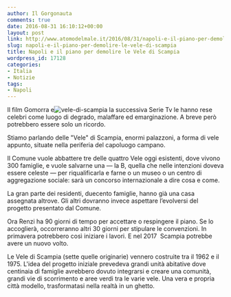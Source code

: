```yaml
---
author: Il Gorgonauta
comments: true
date: 2016-08-31 16:10:12+00:00
layout: post
link: http://www.atomodelmale.it/2016/08/31/napoli-e-il-piano-per-demolire-le-vele-di-scampia/
slug: napoli-e-il-piano-per-demolire-le-vele-di-scampia
title: Napoli e il piano per demolire le Vele di Scampia
wordpress_id: 17128
categories:
- Italia
- Notizie
tags:
- Napoli
---
```


Il film Gomorra e![vele-di-scampia](http://www.atomodelmale.it/wp-content/uploads/2016/08/vele-di-scampia-300x200.jpg) la successiva Serie Tv le hanno rese celebri come luogo di degrado, malaffare ed emarginazione. A breve però potrebbero essere solo un ricordo.

Stiamo parlando delle "Vele" di Scampia, enormi palazzoni, a forma di vele appunto, situate nella periferia del capoluogo campano.


Il Comune vuole abbattere tre delle quattro Vele oggi esistenti, dove vivono 300 famiglie, e vuole salvarne una — la B, quella che nelle intenzioni doveva essere celeste — per riqualificarla e farne o un museo o un centro di aggregazione sociale: sarà un concorso internazionale a dire cosa e come.

La gran parte dei residenti, duecento famiglie, hanno già una casa assegnata altrove. Gli altri dovranno invece aspettare l’evolversi del progetto presentato dal Comune.

Ora Renzi ha 90 giorni di tempo per accettare o respingere il piano. Se lo accoglierà, occorreranno altri 30 giorni per stipulare le convenzioni. In primavera potrebbero così iniziare i lavori. E nel 2017  Scampia potrebbe avere un nuovo volto.

Le Vele di Scampia (sette quelle originarie) vennero costruite tra il 1962 e il 1975. L'idea del progetto iniziale prevedeva grandi unità abitative dove centinaia di famiglie avrebbero dovuto integrarsi e creare una comunità, grandi vie di scorrimento e aree verdi tra le varie vele. Una vera e propria città modello, trasformatasi nella realtà in un ghetto.
